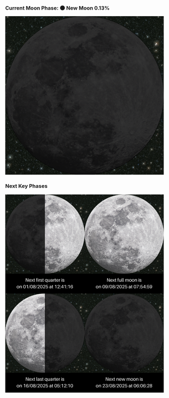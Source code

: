 ### Current Moon Phase: 🌑 New Moon 0.13%
![Moon Phase](moonphase.png)
### Next Key Phases
![Gallery](gallery.png)